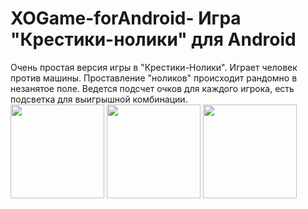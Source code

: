 # XOGame-forAndroid- Игра "Крестики-нолики" для  Android

Очень простая версия игры в "Крестики-Нолики". Играет человек против машины.
Проставление "ноликов" происходит рандомно в незанятое поле. Ведется подсчет очков для каждого игрока, есть подсветка для выигрышной комбинации.\
<img src="https://user-images.githubusercontent.com/104134879/230901322-7231c6f8-1b36-4f9e-9ebb-657cab6f891a.jpg" width="150">
<img src="https://user-images.githubusercontent.com/104134879/230901850-fef66f6a-5394-4a42-a6e2-f4394baeaa48.jpg" width="150">
<img src="https://user-images.githubusercontent.com/104134879/230901930-f5d2621e-ef2d-4bc0-bb8e-b42fd6e7e039.jpg" width="150">
